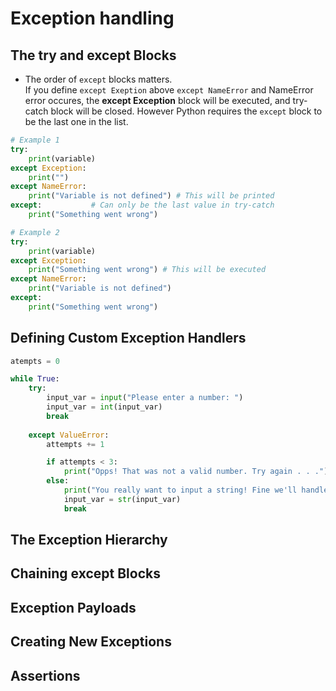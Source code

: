 # Exception handling

## The try and except Blocks
- The order of `except` blocks matters. <br>If you define `except Exeption` above `except NameError` and NameError error occures, the **except Exception** block will be executed, and try-catch block will be closed. However Python requires the `except` block to be the last one in the list.  

```python
# Example 1
try:
    print(variable)
except Exception:
    print("")
except NameError:
    print("Variable is not defined") # This will be printed
except:           # Can only be the last value in try-catch
    print("Something went wrong") 

# Example 2
try:
    print(variable)
except Exception:
    print("Something went wrong") # This will be executed
except NameError:
    print("Variable is not defined")
except:
    print("Something went wrong")
```


## Defining Custom Exception Handlers

```python
atempts = 0

while True:
    try:
        input_var = input("Please enter a number: ")
        input_var = int(input_var)
        break
    
    except ValueError:
        attempts += 1

        if attempts < 3:
            print("Opps! That was not a valid number. Try again . . .")
        else:
            print("You really want to input a string! Fine we'll handle it")
            input_var = str(input_var)
            break
```

## The Exception Hierarchy




## Chaining except Blocks




## Exception Payloads




## Creating New Exceptions




## Assertions




## 






